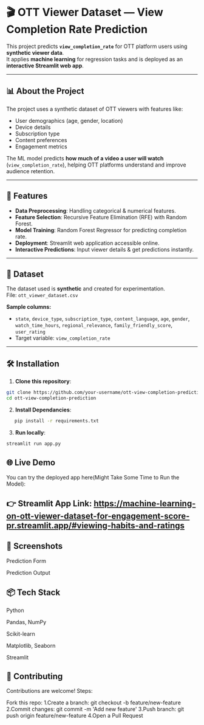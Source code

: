 # 🎬 OTT Viewer Dataset — View Completion Rate Prediction

This project predicts **`view_completion_rate`** for OTT platform users using **synthetic viewer data**.  
It applies **machine learning** for regression tasks and is deployed as an **interactive Streamlit web app**.

---

## 📊 About the Project
The project uses a synthetic dataset of OTT viewers with features like:
- User demographics (age, gender, location)
- Device details
- Subscription type
- Content preferences
- Engagement metrics

The ML model predicts **how much of a video a user will watch** (`view_completion_rate`), helping OTT platforms understand and improve audience retention.

---

## 🚀 Features
- **Data Preprocessing**: Handling categorical & numerical features.
- **Feature Selection**: Recursive Feature Elimination (RFE) with Random Forest.
- **Model Training**: Random Forest Regressor for predicting completion rate.
- **Deployment**: Streamlit web application accessible online.
- **Interactive Predictions**: Input viewer details & get predictions instantly.

---

## 📂 Dataset
The dataset used is **synthetic** and created for experimentation.  
File: `ott_viewer_dataset.csv`

**Sample columns:**
- `state`, `device_type`, `subscription_type`, `content_language`, `age`, `gender`, `watch_time_hours`, `regional_relevance`, `family_friendly_score`, `user_rating`
- Target variable: `view_completion_rate`

---


## 🛠️ Installation
1. **Clone this repository**:
```bash
git clone https://github.com/your-username/ott-view-completion-prediction.git
cd ott-view-completion-prediction
```

2. **Install Dependancies**:
```bash
   pip install -r requirements.txt
```

3. **Run locally**:
```bash
streamlit run app.py
```

## 🌐 Live Demo
You can try the deployed app here(Might Take Some Time to Run the Model):
## 👉 Streamlit App Link: https://machine-learning-on-ott-viewer-dataset-for-engagement-score-pr.streamlit.app/#viewing-habits-and-ratings

## 📸 Screenshots
Prediction Form

Prediction Output

## 📦 Tech Stack
Python

Pandas, NumPy

Scikit-learn

Matplotlib, Seaborn

Streamlit

## 🤝 Contributing
Contributions are welcome!
Steps:

Fork this repo:
1.Create a branch: git checkout -b feature/new-feature
2.Commit changes: git commit -m 'Add new feature'
3.Push branch: git push origin feature/new-feature
4.Open a Pull Request
   
